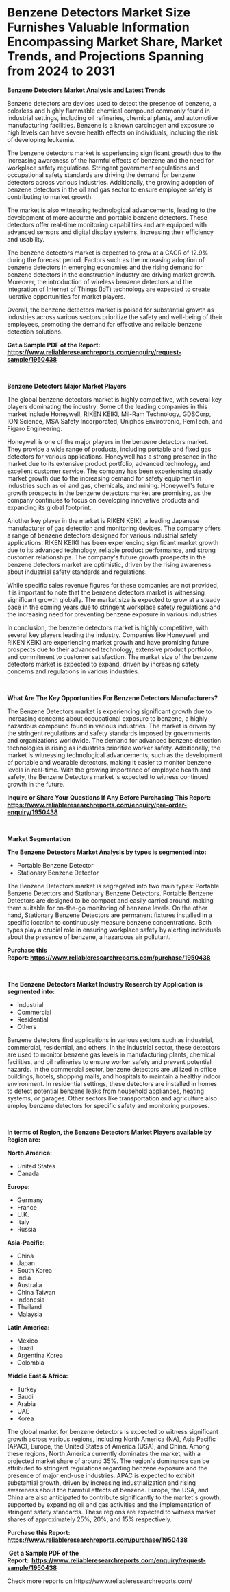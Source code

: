 <p><h1>Benzene Detectors Market Size Furnishes Valuable Information Encompassing Market Share, Market Trends, and Projections Spanning from 2024 to 2031</h1></p><p><strong>Benzene Detectors Market Analysis and Latest Trends</strong></p>
<p><p>Benzene detectors are devices used to detect the presence of benzene, a colorless and highly flammable chemical compound commonly found in industrial settings, including oil refineries, chemical plants, and automotive manufacturing facilities. Benzene is a known carcinogen and exposure to high levels can have severe health effects on individuals, including the risk of developing leukemia.</p><p>The benzene detectors market is experiencing significant growth due to the increasing awareness of the harmful effects of benzene and the need for workplace safety regulations. Stringent government regulations and occupational safety standards are driving the demand for benzene detectors across various industries. Additionally, the growing adoption of benzene detectors in the oil and gas sector to ensure employee safety is contributing to market growth.</p><p>The market is also witnessing technological advancements, leading to the development of more accurate and portable benzene detectors. These detectors offer real-time monitoring capabilities and are equipped with advanced sensors and digital display systems, increasing their efficiency and usability.</p><p>The benzene detectors market is expected to grow at a CAGR of 12.9% during the forecast period. Factors such as the increasing adoption of benzene detectors in emerging economies and the rising demand for benzene detectors in the construction industry are driving market growth. Moreover, the introduction of wireless benzene detectors and the integration of Internet of Things (IoT) technology are expected to create lucrative opportunities for market players.</p><p>Overall, the benzene detectors market is poised for substantial growth as industries across various sectors prioritize the safety and well-being of their employees, promoting the demand for effective and reliable benzene detection solutions.</p></p>
<p><strong>Get a Sample PDF of the Report:&nbsp; <a href="https://www.reliableresearchreports.com/enquiry/request-sample/1950438">https://www.reliableresearchreports.com/enquiry/request-sample/1950438</a></strong></p>
<p>&nbsp;</p>
<p><strong>Benzene Detectors Major Market Players</strong></p>
<p><p>The global benzene detectors market is highly competitive, with several key players dominating the industry. Some of the leading companies in this market include Honeywell, RIKEN KEIKI, Mil-Ram Technology, GDSCorp, ION Science, MSA Safety Incorporated, Uniphos Envirotronic, PemTech, and Figaro Engineering.</p><p>Honeywell is one of the major players in the benzene detectors market. They provide a wide range of products, including portable and fixed gas detectors for various applications. Honeywell has a strong presence in the market due to its extensive product portfolio, advanced technology, and excellent customer service. The company has been experiencing steady market growth due to the increasing demand for safety equipment in industries such as oil and gas, chemicals, and mining. Honeywell's future growth prospects in the benzene detectors market are promising, as the company continues to focus on developing innovative products and expanding its global footprint.</p><p>Another key player in the market is RIKEN KEIKI, a leading Japanese manufacturer of gas detection and monitoring devices. The company offers a range of benzene detectors designed for various industrial safety applications. RIKEN KEIKI has been experiencing significant market growth due to its advanced technology, reliable product performance, and strong customer relationships. The company's future growth prospects in the benzene detectors market are optimistic, driven by the rising awareness about industrial safety standards and regulations.</p><p>While specific sales revenue figures for these companies are not provided, it is important to note that the benzene detectors market is witnessing significant growth globally. The market size is expected to grow at a steady pace in the coming years due to stringent workplace safety regulations and the increasing need for preventing benzene exposure in various industries.</p><p>In conclusion, the benzene detectors market is highly competitive, with several key players leading the industry. Companies like Honeywell and RIKEN KEIKI are experiencing market growth and have promising future prospects due to their advanced technology, extensive product portfolio, and commitment to customer satisfaction. The market size of the benzene detectors market is expected to expand, driven by increasing safety concerns and regulations in various industries.</p></p>
<p>&nbsp;</p>
<p><strong>What Are The Key Opportunities For Benzene Detectors Manufacturers?</strong></p>
<p><p>The Benzene Detectors market is experiencing significant growth due to increasing concerns about occupational exposure to benzene, a highly hazardous compound found in various industries. The market is driven by the stringent regulations and safety standards imposed by governments and organizations worldwide. The demand for advanced benzene detection technologies is rising as industries prioritize worker safety. Additionally, the market is witnessing technological advancements, such as the development of portable and wearable detectors, making it easier to monitor benzene levels in real-time. With the growing importance of employee health and safety, the Benzene Detectors market is expected to witness continued growth in the future.</p></p>
<p><strong>Inquire or Share Your Questions If Any Before Purchasing This Report: <a href="https://www.reliableresearchreports.com/enquiry/pre-order-enquiry/1950438">https://www.reliableresearchreports.com/enquiry/pre-order-enquiry/1950438</a></strong></p>
<p>&nbsp;</p>
<p><strong>Market Segmentation</strong></p>
<p><strong>The Benzene Detectors Market Analysis by types is segmented into:</strong></p>
<p><ul><li>Portable Benzene Detector</li><li>Stationary Benzene Detector</li></ul></p>
<p><p>The Benzene Detectors market is segregated into two main types: Portable Benzene Detectors and Stationary Benzene Detectors. Portable Benzene Detectors are designed to be compact and easily carried around, making them suitable for on-the-go monitoring of benzene levels. On the other hand, Stationary Benzene Detectors are permanent fixtures installed in a specific location to continuously measure benzene concentrations. Both types play a crucial role in ensuring workplace safety by alerting individuals about the presence of benzene, a hazardous air pollutant.</p></p>
<p><strong>Purchase this Report:&nbsp;<a href="https://www.reliableresearchreports.com/purchase/1950438">https://www.reliableresearchreports.com/purchase/1950438</a></strong></p>
<p>&nbsp;</p>
<p><strong>The Benzene Detectors Market Industry Research by Application is segmented into:</strong></p>
<p><ul><li>Industrial</li><li>Commercial</li><li>Residential</li><li>Others</li></ul></p>
<p><p>Benzene detectors find applications in various sectors such as industrial, commercial, residential, and others. In the industrial sector, these detectors are used to monitor benzene gas levels in manufacturing plants, chemical facilities, and oil refineries to ensure worker safety and prevent potential hazards. In the commercial sector, benzene detectors are utilized in office buildings, hotels, shopping malls, and hospitals to maintain a healthy indoor environment. In residential settings, these detectors are installed in homes to detect potential benzene leaks from household appliances, heating systems, or garages. Other sectors like transportation and agriculture also employ benzene detectors for specific safety and monitoring purposes.</p></p>
<p>&nbsp;</p>
<p><strong>In terms of Region, the Benzene Detectors Market Players available by Region are:</strong></p>
<p>
    <p> <strong> North America: </strong>
        <ul>
            <li>United States</li>
            <li>Canada</li>
        </ul>
        </p> 
    <p> <strong> Europe: </strong>
        <ul>
            <li>Germany</li>
            <li>France</li>
            <li>U.K.</li>
            <li>Italy</li>
            <li>Russia</li>
        </ul>
        </p> 
    <p> <strong> Asia-Pacific: </strong>
        <ul>
            <li>China</li>
            <li>Japan</li>
            <li>South Korea</li>
            <li>India</li>
            <li>Australia</li>
            <li>China Taiwan</li>
            <li>Indonesia</li>
            <li>Thailand</li>
            <li>Malaysia</li>
        </ul>
        </p> 
    <p> <strong> Latin America: </strong>
        <ul>
            <li>Mexico</li>
            <li>Brazil</li>
            <li>Argentina Korea</li>
            <li>Colombia</li>
        </ul>
        </p> 
    <p> <strong> Middle East & Africa: </strong>
        <ul>
            <li>Turkey</li>
            <li>Saudi</li>
            <li>Arabia</li>
            <li>UAE</li>
            <li>Korea</li>
        </ul>
    </p>
    </p>
<p><p>The global market for benzene detectors is expected to witness significant growth across various regions, including North America (NA), Asia Pacific (APAC), Europe, the United States of America (USA), and China. Among these regions, North America currently dominates the market, with a projected market share of around 35%. The region's dominance can be attributed to stringent regulations regarding benzene exposure and the presence of major end-use industries. APAC is expected to exhibit substantial growth, driven by increasing industrialization and rising awareness about the harmful effects of benzene. Europe, the USA, and China are also anticipated to contribute significantly to the market's growth, supported by expanding oil and gas activities and the implementation of stringent safety standards. These regions are expected to witness market shares of approximately 25%, 20%, and 15% respectively.</p></p>
<p><strong>Purchase this Report: <a href="https://www.reliableresearchreports.com/purchase/1950438">https://www.reliableresearchreports.com/purchase/1950438</a></strong></p>
<p>&nbsp;<strong>Get a Sample PDF of the Report:&nbsp;&nbsp;<a href="https://www.reliableresearchreports.com/enquiry/request-sample/1950438">https://www.reliableresearchreports.com/enquiry/request-sample/1950438</a></strong></p>
<p><strong></strong></p>
<p>Check more reports on https://www.reliableresearchreports.com/</p>